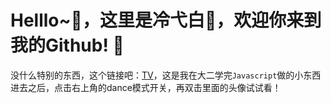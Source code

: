 # Helllo~👋，这里是冷弋白👻，欢迎你来到我的Github! 🚀
没什么特别的东西，这个链接吧：[TV](lengyibai.gitee.io/tv)，这是我在大二学完`Javascript`做的小东西
进去之后，点击右上角的dance模式开关，再双击里面的头像试试看！
